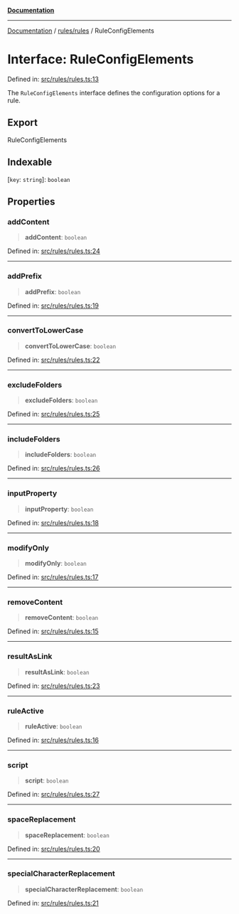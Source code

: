 [**Documentation**](https://raw.githubusercontent.com/Christian-Me/obsidian-front-matter-automate/main/doc/README.md)

***

[Documentation](https://raw.githubusercontent.com/Christian-Me/obsidian-front-matter-automate/main/doc/README.md) / [rules/rules](https://raw.githubusercontent.com/Christian-Me/obsidian-front-matter-automate/main/doc/rules/rules/README.md) / RuleConfigElements

# Interface: RuleConfigElements

Defined in: [src/rules/rules.ts:13](https://github.com/Christian-Me/folder-to-tags-plugin/blob/ea97d76ce7b235ca1e3494401efc98e537acc1fb/src/rules/rules.ts#L13)

The `RuleConfigElements` interface defines the configuration options for a rule.

## Export

RuleConfigElements

## Indexable

\[`key`: `string`\]: `boolean`

## Properties

### addContent

> **addContent**: `boolean`

Defined in: [src/rules/rules.ts:24](https://github.com/Christian-Me/folder-to-tags-plugin/blob/ea97d76ce7b235ca1e3494401efc98e537acc1fb/src/rules/rules.ts#L24)

***

### addPrefix

> **addPrefix**: `boolean`

Defined in: [src/rules/rules.ts:19](https://github.com/Christian-Me/folder-to-tags-plugin/blob/ea97d76ce7b235ca1e3494401efc98e537acc1fb/src/rules/rules.ts#L19)

***

### convertToLowerCase

> **convertToLowerCase**: `boolean`

Defined in: [src/rules/rules.ts:22](https://github.com/Christian-Me/folder-to-tags-plugin/blob/ea97d76ce7b235ca1e3494401efc98e537acc1fb/src/rules/rules.ts#L22)

***

### excludeFolders

> **excludeFolders**: `boolean`

Defined in: [src/rules/rules.ts:25](https://github.com/Christian-Me/folder-to-tags-plugin/blob/ea97d76ce7b235ca1e3494401efc98e537acc1fb/src/rules/rules.ts#L25)

***

### includeFolders

> **includeFolders**: `boolean`

Defined in: [src/rules/rules.ts:26](https://github.com/Christian-Me/folder-to-tags-plugin/blob/ea97d76ce7b235ca1e3494401efc98e537acc1fb/src/rules/rules.ts#L26)

***

### inputProperty

> **inputProperty**: `boolean`

Defined in: [src/rules/rules.ts:18](https://github.com/Christian-Me/folder-to-tags-plugin/blob/ea97d76ce7b235ca1e3494401efc98e537acc1fb/src/rules/rules.ts#L18)

***

### modifyOnly

> **modifyOnly**: `boolean`

Defined in: [src/rules/rules.ts:17](https://github.com/Christian-Me/folder-to-tags-plugin/blob/ea97d76ce7b235ca1e3494401efc98e537acc1fb/src/rules/rules.ts#L17)

***

### removeContent

> **removeContent**: `boolean`

Defined in: [src/rules/rules.ts:15](https://github.com/Christian-Me/folder-to-tags-plugin/blob/ea97d76ce7b235ca1e3494401efc98e537acc1fb/src/rules/rules.ts#L15)

***

### resultAsLink

> **resultAsLink**: `boolean`

Defined in: [src/rules/rules.ts:23](https://github.com/Christian-Me/folder-to-tags-plugin/blob/ea97d76ce7b235ca1e3494401efc98e537acc1fb/src/rules/rules.ts#L23)

***

### ruleActive

> **ruleActive**: `boolean`

Defined in: [src/rules/rules.ts:16](https://github.com/Christian-Me/folder-to-tags-plugin/blob/ea97d76ce7b235ca1e3494401efc98e537acc1fb/src/rules/rules.ts#L16)

***

### script

> **script**: `boolean`

Defined in: [src/rules/rules.ts:27](https://github.com/Christian-Me/folder-to-tags-plugin/blob/ea97d76ce7b235ca1e3494401efc98e537acc1fb/src/rules/rules.ts#L27)

***

### spaceReplacement

> **spaceReplacement**: `boolean`

Defined in: [src/rules/rules.ts:20](https://github.com/Christian-Me/folder-to-tags-plugin/blob/ea97d76ce7b235ca1e3494401efc98e537acc1fb/src/rules/rules.ts#L20)

***

### specialCharacterReplacement

> **specialCharacterReplacement**: `boolean`

Defined in: [src/rules/rules.ts:21](https://github.com/Christian-Me/folder-to-tags-plugin/blob/ea97d76ce7b235ca1e3494401efc98e537acc1fb/src/rules/rules.ts#L21)
